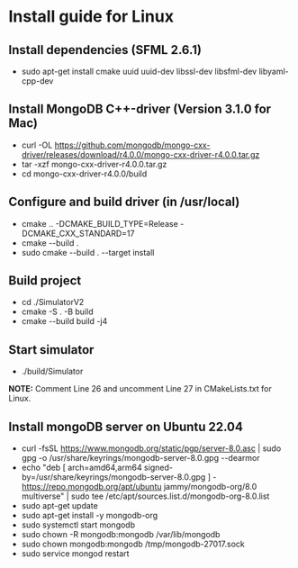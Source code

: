 # Install guide for Linux

## Install dependencies (SFML 2.6.1)
- sudo apt-get install cmake uuid uuid-dev libssl-dev libsfml-dev libyaml-cpp-dev

## Install MongoDB C++-driver (Version 3.1.0 for Mac)
- curl -OL https://github.com/mongodb/mongo-cxx-driver/releases/download/r4.0.0/mongo-cxx-driver-r4.0.0.tar.gz 
- tar -xzf mongo-cxx-driver-r4.0.0.tar.gz 
- cd mongo-cxx-driver-r4.0.0/build 

## Configure and build driver (in /usr/local)
- cmake .. -DCMAKE_BUILD_TYPE=Release -DCMAKE_CXX_STANDARD=17
- cmake --build .
- sudo cmake --build . --target install

## Build project
- cd ./SimulatorV2
- cmake -S . -B build
- cmake --build build -j4 

## Start simulator
- ./build/Simulator

**NOTE:** Comment Line 26 and uncomment Line 27 in CMakeLists.txt for Linux.

## Install mongoDB server on Ubuntu 22.04
- curl -fsSL https://www.mongodb.org/static/pgp/server-8.0.asc | sudo gpg -o /usr/share/keyrings/mongodb-server-8.0.gpg --dearmor
- echo "deb [ arch=amd64,arm64 signed-by=/usr/share/keyrings/mongodb-server-8.0.gpg ] - https://repo.mongodb.org/apt/ubuntu jammy/mongodb-org/8.0 multiverse" | sudo tee /etc/apt/sources.list.d/mongodb-org-8.0.list
- sudo apt-get update
- sudo apt-get install -y mongodb-org
- sudo systemctl start mongodb
- sudo chown -R mongodb:mongodb /var/lib/mongodb
- sudo chown mongodb:mongodb /tmp/mongodb-27017.sock
- sudo service mongod restart
